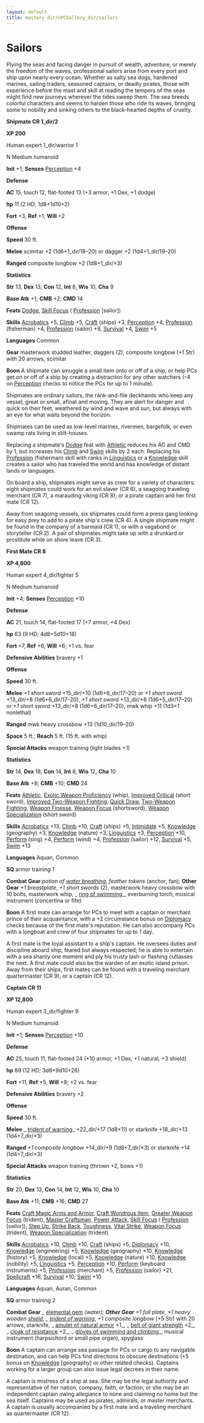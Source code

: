 ```yaml
---
layout: default
title: mastery_dir/nPCGallery_dir/sailors
---
```

# Sailors

Plying the seas and facing danger in pursuit of wealth, adventure, or merely the freedom of the waves, professional sailors arise from every port and ship upon nearly every ocean. Whether as salty sea dogs, hardened marines, sailing traders, seasoned captains, or deadly pirates, those with experience before the mast and skill at reading the tempers of the seas might find new journeys wherever the tides sweep them. The sea breeds colorful characters and seems to harden those who ride its waves, bringing some to nobility and sinking others to the black-hearted depths of cruelty.

**Shipmate CR 1_dir/2**

**XP 200**

Human expert 1_dir/warrior 1

N Medium humanoid

**Init** +1; **Senses** [Perception](../../../skills_dir/perception#_perception) +4

**Defense**

**AC** 15, touch 12, flat-footed 13 (+3 armor, +1 Dex, +1 dodge)

**hp** 11 (2 HD; 1d8+1d10+2)

**Fort** +3, **Ref** +1, **Will** +2

**Offense**

**Speed** 30 ft.

**Melee** scimitar +2 (1d6+1_dir/18–20) or dagger +2 (1d4+1_dir/19–20)

**Ranged** composite longbow +2 (1d8+1_dir/×3)

**Statistics**

**Str** 13, **Dex** 13, **Con** 12, **Int** 8, **Wis** 10, **Cha** 9

**Base Atk** +1; **CMB** +2; **CMD** 14

**Feats** [Dodge](../../../feats#_dodge), [Skill Focus](../../../feats#_skill-focus) ( [Profession](../../../skills_dir/profession#_profession) [sailor])

**Skills** [Acrobatics](../../../skills_dir/acrobatics#_acrobatics) +5, [Climb](../../../skills_dir/climb#_climb) +5, [Craft](../../../skills_dir/craft#_craft) (ships) +3, [Perception](../../../skills_dir/perception#_perception) +4, [Profession](../../../skills_dir/profession#_profession) (fisherman) +4, [Profession](../../../skills_dir/profession#_profession) (sailor) +8, [Survival](../../../skills_dir/survival#_survival) +4, [Swim](../../../skills_dir/swim#_swim) +5

**Languages** Common

**Gear** masterwork studded leather, daggers (2), composite longbow (+1 Str) with 20 arrows, scimitar

**Boon** A shipmate can smuggle a small item onto or off of a ship, or help PCs get on or off of a ship by creating a distraction for any other watchers (–4 on [Perception](../../../skills_dir/perception#_perception) checks to notice the PCs for up to 1 minute).

Shipmates are ordinary sailors, the rank-and-file deckhands who keep any vessel, great or small, afloat and moving. They are alert for danger and quick on their feet, weathered by wind and wave and sun, but always with an eye for what waits beyond the horizon.

Shipmates can be used as low-level marines, rivermen, bargefolk, or even swamp rats living in stilt-houses.

Replacing a shipmate's [Dodge](../../../feats#_dodge) feat with [Athletic](../../../feats#_athletic) reduces his AC and CMD by 1, but increases his [Climb](../../../skills_dir/climb#_climb) and [Swim](../../../skills_dir/swim#_swim) skills by 2 each. Replacing his [Profession](../../../skills_dir/profession#_profession) (fisherman) skill with ranks in [Linguistics](../../../skills_dir/linguistics#_linguistics) or a [Knowledge](../../../skills_dir/knowledge#_knowledge) skill creates a sailor who has traveled the world and has knowledge of distant lands or languages.

On board a ship, shipmates might serve as crew for a variety of characters: eight shipmates could work for an evil slaver (CR 6), a seagoing traveling merchant (CR 7), a marauding viking (CR 8), or a pirate captain and her first mate (CR 12).

Away from seagoing vessels, six shipmates could form a press gang looking for easy prey to add to a pirate ship's crew (CR 4). A single shipmate might be found in the company of a barmaid (CR 1), or with a vagabond or storyteller (CR 2). A pair of shipmates might take up with a drunkard or prostitute while on shore leave (CR 3).

**First Mate CR 8**

**XP 4,800**

Human expert 4_dir/fighter 5

N Medium humanoid

**Init** +4; **Senses** [Perception](../../../skills_dir/perception#_perception) +10

**Defense**

**AC** 21, touch 14, flat-footed 17 (+7 armor, +4 Dex)

**hp** 63 (9 HD; 4d8+5d10+18)

**Fort** +7, **Ref** +6, **Will** +6; +1 vs. fear

**Defensive Abilities** bravery +1

**Offense**

**Speed** 30 ft.

**Melee** _+1 short sword_ +15_dir/+10 (1d6+6_dir/17–20) or _+1 short sword_ +13_dir/+8 (1d6+6_dir/17–20), _+1 short sword_ +13_dir/+8 (1d6+5_dir/17–20) or _+1 short sword_ +13_dir/+8 (1d6+6_dir/17–20), mwk whip +11 (1d3+1 nonlethal)

**Ranged** mwk heavy crossbow +13 (1d10_dir/19–20)

**Space** 5 ft.; **Reach** 5 ft. (15 ft. with whip)

**Special Attacks** weapon training (light blades +1)

**Statistics**

**Str** 14, **Dex** 18, **Con** 14, **Int** 8, **Wis** 12, **Cha** 10

**Base Atk** +8; **CMB** +10; **CMD** 24

**Feats** [Athletic](../../../feats#_athletic), [Exotic Weapon Proficiency](../../../feats#_exotic-weapon-proficiency) (whip), [Improved Critical](../../../feats#_improved-critical) (short sword), [Improved Two-Weapon Fighting](../../../feats#_improved-two-weapon-fighting), [Quick Draw](../../../feats#_quick-draw), [Two-Weapon Fighting](../../../feats#_two-weapon-fighting), [Weapon Finesse](../../../feats#_weapon-finesse), [Weapon Focus](../../../feats#_weapon-focus) (shortsword), [Weapon Specialization](../../../feats#_weapon-specialization) (short sword)

**Skills** [Acrobatics](../../../skills_dir/acrobatics#_acrobatics) +13, [Climb](../../../skills_dir/climb#_climb) +10, [Craft](../../../skills_dir/craft#_craft) (ships) +5, [Intimidate](../../../skills_dir/intimidate#_intimidate) +5, [Knowledge](../../../skills_dir/knowledge#_knowledge) (geography) +3, [Knowledge](../../../skills_dir/knowledge#_knowledge) (nature) +3, [Linguistics](../../../skills_dir/linguistics#_linguistics) +3, [Perception](../../../skills_dir/perception#_perception) +10, [Perform](../../../skills_dir/perform#_perform) (sing) +4, [Perform](../../../skills_dir/perform#_perform) (wind) +4, [Profession](../../../skills_dir/profession#_profession) (sailor) +12, [Survival](../../../skills_dir/survival#_survival) +5, [Swim](../../../skills_dir/swim#_swim) +13

**Languages** Aquan, Common

**SQ** armor training 1

**Combat Gear** _potion of [water breathing](../../../spells_dir/waterBreathing#_water-breathing)_, _feather tokens_ (anchor, fan); **Other Gear** _+1 breastplate_, _+1 short swords_ (2), masterwork heavy crossbow with 10 bolts, masterwork whip, _ [ring of swimming](../../../magicItems_dir/rings#_ring-of-swimming)_, everburning torch, musical instrument (concertina or fife)

**Boon** A first mate can arrange for PCs to meet with a captain or merchant prince of their acquaintance, with a +2 circumstance bonus on [Diplomacy](../../../skills_dir/diplomacy#_diplomacy) checks because of the first mate's reputation. He can also accompany PCs with a longboat and crew of four shipmates for up to 1 day.

A first mate is the loyal assistant to a ship's captain. He oversees duties and discipline aboard ship, feared but always respected; he is able to entertain with a sea shanty one moment and ply his trusty lash or flashing cutlasses the next. A first mate could also be the warden of an exotic island prison. Away from their ships, first mates can be found with a traveling merchant quartermaster (CR 9), or a captain (CR 12).

**Captain CR 11**

**XP 12,800**

Human expert 3_dir/fighter 9

N Medium humanoid

**Init** +1; **Senses** [Perception](../../../skills_dir/perception#_perception) +10

**Defense**

**AC** 25, touch 11, flat-footed 24 (+10 armor, +1 Dex, +1 natural, +3 shield)

**hp** 89 (12 HD; 3d8+9d10+26)

**Fort** +11, **Ref** +5, **Will** +8; +2 vs. fear

**Defensive Abilities** bravery +2

**Offense**

**Speed** 30 ft.

**Melee** _ [trident of warning](../../../magicItems_dir/weapons#_trident-of-warning)_ +22_dir/+17 (1d8+11) or starknife +18_dir/+13 (1d4+7_dir/×3)

**Ranged** _+1 composite longbow_ +14_dir/+9 (1d8+7_dir/×3) or starknife +14 (1d4+7_dir/×3)

**Special Attacks** weapon training (thrown +2, bows +1)

**Statistics**

**Str** 20, **Dex** 13, **Con** 14, **Int** 12, **Wis** 10, **Cha** 10

**Base Atk** +11; **CMB** +16; **CMD** 27

**Feats** [Craft Magic Arms and Armor](../../../feats#_craft-magic-arms-and-armor), [Craft Wondrous Item](../../../feats#_craft-wondrous-item), [Greater Weapon Focus](../../../feats#_greater-weapon-focus) (trident), [Master Craftsman](../../../feats#_master-craftsman), [Power Attack](../../../feats#_power-attack), [Skill Focus](../../../feats#_skill-focus) ( [Profession](../../../skills_dir/profession#_profession) [sailor]), [Step Up](../../../feats#_step-up), [Strike Back](../../../feats#_strike-back), [Toughness](../../../feats#_toughness), [Vital Strike](../../../feats#_vital-strike), [Weapon Focus](../../../feats#_weapon-focus) (trident), [Weapon Specialization](../../../feats#_weapon-specialization) (trident)

**Skills** [Acrobatics](../../../skills_dir/acrobatics#_acrobatics) +10, [Climb](../../../skills_dir/climb#_climb) +10, [Craft](../../../skills_dir/craft#_craft) (ships) +5, [Diplomacy](../../../skills_dir/diplomacy#_diplomacy) +10, [Knowledge](../../../skills_dir/knowledge#_knowledge) (engineering) +5, [Knowledge](../../../skills_dir/knowledge#_knowledge) (geography) +10, [Knowledge](../../../skills_dir/knowledge#_knowledge) (history) +5, [Knowledge](../../../skills_dir/knowledge#_knowledge) (local) +5, [Knowledge](../../../skills_dir/knowledge#_knowledge) (nature) +10, [Knowledge](../../../skills_dir/knowledge#_knowledge) (nobility) +5, [Linguistics](../../../skills_dir/linguistics#_linguistics) +5, [Perception](../../../skills_dir/perception#_perception) +10, [Perform](../../../skills_dir/perform#_perform) (keyboard instruments) +5, [Profession](../../../skills_dir/profession#_profession) (merchant) +5, [Profession](../../../skills_dir/profession#_profession) (sailor) +21, [Spellcraft](../../../skills_dir/spellcraft#_spellcraft) +16, [Survival](../../../skills_dir/survival#_survival) +10, [Swim](../../../skills_dir/swim#_swim) +10

**Languages** Aquan, Auran, Common

**SQ** armor training 2

**Combat Gear** _ [elemental gem](../../../magicItems_dir/wondrousItems#_elemental-gem) _(water); **Other Gear** _+1 full plate_, _+1 heavy wooden [shield](../../../spells_dir/shield#_shield)_, _ [trident of warning](../../../magicItems_dir/weapons#_trident-of-warning)_, _+1 composite longbow_ (+5 Str) with 20 arrows, starknife, _ [amulet of natural armor](../../../magicItems_dir/wondrousItems#_amulet-of-natural-armor) +1_, _ [belt of giant strength](../../../magicItems_dir/wondrousItems#_belt-of-giant-strength) +2_, _ [cloak of resistance](../../../magicItems_dir/wondrousItems#_cloak-of-resistance) +2_, _ [gloves of swimming and climbing](../../../magicItems_dir/wondrousItems#_gloves-of-swimming-and-climbing)_, musical instrument (harpsichord or small pipe organ), spyglass

**Boon** A captain can arrange sea passage for PCs or cargo to any navigable destination, and can help PCs find directions to obscure destinations (+5 bonus on [Knowledge](../../../skills_dir/knowledge#_knowledge) [geography] or other related checks). Captains working for a larger group can also issue legal decrees in their name.

A captain is mistress of a ship at sea. She may be the legal authority and representative of her nation, company, faith, or faction, or she may be an independent captain owing allegiance to none and claiming no home but the sea itself. Captains may be used as pirates, admirals, or master merchants. A captain is usually accompanied by a first mate and a traveling merchant as quartermaster (CR 12).

